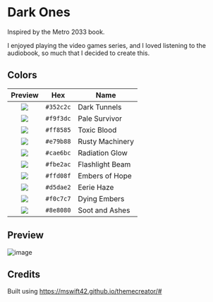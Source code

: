 # Dark Ones
Inspired by the Metro 2033 book.

I enjoyed playing the video games series, and I loved listening to the audiobook, so much that I decided to create this.

## Colors

| Preview | Hex | Name |
|:-------:|-----|------|
| ![](https://via.placeholder.com/16/352c2c/000000?text=) | `#352c2c` | Dark Tunnels |
| ![](https://via.placeholder.com/16/f9f3dc/000000?text=) | `#f9f3dc` | Pale Survivor |
| ![](https://via.placeholder.com/16/ff8585/000000?text=) | `#ff8585` | Toxic Blood |
| ![](https://via.placeholder.com/16/e79b88/000000?text=) | `#e79b88` | Rusty Machinery |
| ![](https://via.placeholder.com/16/cae6bc/000000?text=) | `#cae6bc` | Radiation Glow |
| ![](https://via.placeholder.com/16/fbe2ac/000000?text=) | `#fbe2ac` | Flashlight Beam |
| ![](https://via.placeholder.com/16/ffd08f/000000?text=) | `#ffd08f` | Embers of Hope |
| ![](https://via.placeholder.com/16/d5dae2/000000?text=) | `#d5dae2` | Eerie Haze |
| ![](https://via.placeholder.com/16/f0c7c7/000000?text=) | `#f0c7c7` | Dying Embers |
| ![](https://via.placeholder.com/16/8e8080/000000?text=) | `#8e8080` | Soot and Ashes |

## Preview

![image](https://github.com/mateusabelli/dark-ones/assets/43862225/63112145-74f2-47f9-8b18-abc63a56075c)

## Credits

Built using https://mswift42.github.io/themecreator/#